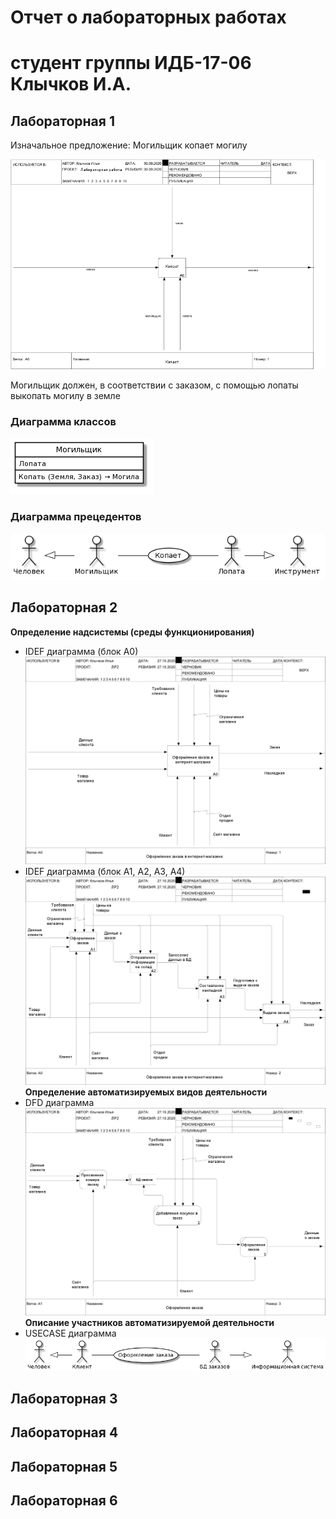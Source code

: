 # Отчет о лабораторных работах
# студент группы ИДБ-17-06 Клычков И.А.
## Лабораторная 1

Изначальное предложение: Могильщик копает могилу

![a](https://github.com/WonderTruffle/Klychkov.github.io/blob/master/LAB_1/01_A0.png)

Могильщик должен, в соответствии с заказом, с помощью лопаты выкопать могилу в земле

### Диаграмма классов

![a](https://github.com/WonderTruffle/Klychkov.github.io/blob/master/LAB_1/UML%20class.png)

### Диаграмма прецедентов

![a](https://github.com/WonderTruffle/Klychkov.github.io/blob/master/LAB_1/USE%20case.png)

## Лабораторная 2
**Определение надсистемы (среды функционирования)**
* IDEF диаграмма (блок А0)
![a](https://github.com/WonderTruffle/Klychkov.github.io/blob/master/LAB2/01_A0.png)
* IDEF диаграмма (блок А1, А2, А3, А4)
![a](https://github.com/WonderTruffle/Klychkov.github.io/blob/master/LAB2/02_A0.png)
**Определение автоматизируемых видов деятельности**
* DFD диаграмма
![a](https://github.com/WonderTruffle/Klychkov.github.io/blob/master/LAB2/03_A1.png)
**Описание участников автоматизируемой деятельности**
* USECASE диаграмма
![a](https://github.com/WonderTruffle/Klychkov.github.io/blob/master/LAB2/UsecaseLR2.png)
## Лабораторная 3
## Лабораторная 4
## Лабораторная 5
## Лабораторная 6
